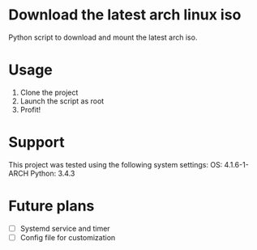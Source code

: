 # Download the latest arch linux iso
Python script to download and mount the latest arch iso.

# Usage
1. Clone the project
2. Launch the script as root
3. Profit!

# Support
This project was tested using the following system settings:
OS: 4.1.6-1-ARCH
Python: 3.4.3

# Future plans
- [ ] Systemd service and timer
- [ ] Config file for customization
